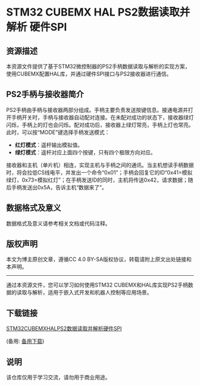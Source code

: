 # STM32 CUBEMX HAL PS2数据读取并解析 硬件SPI

## 资源描述

本资源文件提供了基于STM32微控制器的PS2手柄数据读取与解析的实现方案，使用CUBEMX配置HAL库，并通过硬件SPI接口与PS2接收器进行通信。

## PS2手柄与接收器简介

PS2手柄由手柄与接收器两部分组成。手柄主要负责发送按键信息。接通电源并打开手柄开关时，手柄与接收器自动配对连接。在未配对成功的状态下，接收器绿灯闪烁，手柄上的灯也会闪烁。配对成功后，接收器上绿灯常亮，手柄上灯也常亮。此时，可以按“MODE”键选择手柄发送模式：

- **红灯模式**：遥杆输出模拟值。
- **绿灯模式**：遥杆对应上面四个按键，只有四个极限方向对应。

接收器和主机（单片机）相连，实现主机与手柄之间的通讯。当主机想读手柄数据时，将会拉低CS线电平，并发出一个命令“0x01”；手柄会回复它的ID“0x41=模拟绿灯，0x73=模拟红灯”；在手柄发送ID的同时，主机将传送0x42，请求数据；随后手柄发送出0x5A，告诉主机“数据来了”。

## 数据格式及意义

数据格式及意义请参考相关文档或代码注释。

## 版权声明

本文为博主原创文章，遵循CC 4.0 BY-SA版权协议，转载请附上原文出处链接和本声明。

---

通过本资源文件，您可以学习如何使用STM32 CUBEMX和HAL库实现PS2手柄数据的读取与解析，适用于嵌入式开发和机器人控制等应用场景。

## 下载链接
[STM32CUBEMXHALPS2数据读取并解析硬件SPI](https://pan.quark.cn/s/211694acbcf6) 

(备用: [备用下载](https://pan.baidu.com/s/1ilPEy95E9Wkb_Ko3lvVDOA?pwd=1234))

## 说明

该仓库仅用于学习交流，请勿用于商业用途。
